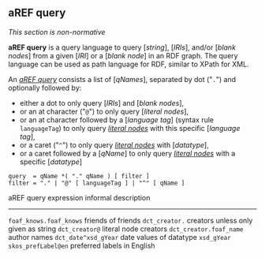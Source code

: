## aREF query

[*aREF query*]: #aref-query

*This section is non-normative*

**aREF query** is a query language to query [*string*], [*IRIs*], and/or
[*blank nodes*] from a given [*IRI*] or a [*blank node*] in an RDF graph. The
query language can be used as path language for RDF, similar to XPath for XML.

An [*aREF query*] consists a list of [*qNames*], separated by dot ("`.`") and
optionally followed by:

* either a dot to only query [*IRIs*] and [*blank nodes*],
* or an at character ("`@`") to only query [*literal nodes*],
* or an at character followed by a [*language tag*] (syntax rule
  `languageTag`) to only query [*literal nodes*](#rdf-data) with this 
  specific [*language tag*],
* or a caret ("`^`") to only query [*literal nodes*](#rdf-data) with 
  [*datatype*],
* or a caret followed by a [*qName*] to only query 
  [*literal nodes*](#rdf-data)
  with a specific [*datatype*]

```
query  = qName *( "." qName ) [ filter ]
filter = "." | "@" [ languageTag ] | "^" [ qName ]
```

<div class="example">

 aREF query expression     informal description
------------------------ --------------------------------------
`foaf_knows.foaf_knows`   friends of friends
`dct_creator.`            creators unless only given as string
`dct_creator@`            literal node creators
`dct_creator.foaf_name`   author names
`dct_date^xsd_gYear`      date values of datatype `xsd_gYear`
`skos_prefLabel@en`       preferred labels in English

</div>
